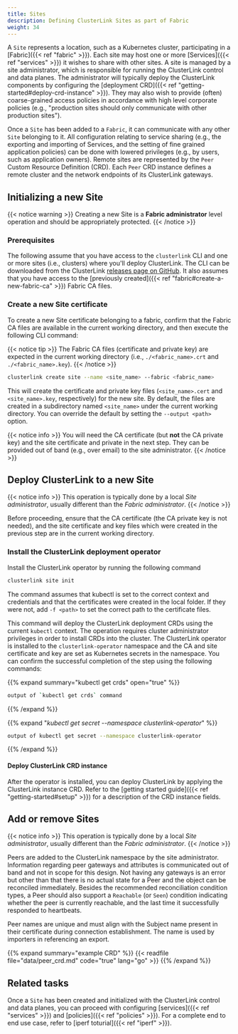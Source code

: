 ```yaml
---
title: Sites
description: Defining ClusterLink Sites as part of Fabric
weight: 34
---
```


A `Site` represents a location, such as a Kubernetes cluster, participating in a
 [Fabric]({{< ref "fabric" >}}). Each site may host one or more [Services]({{< ref "services" >}})
 it wishes to share with other sites. A site is managed by a site administrator,
 which is responsible for running the ClusterLink control and data planes. The
 administrator will typically deploy the ClusterLink components by configuring
 the [deployment CRD]({{< ref "getting-started#deploy-crd-instance" >}}). They may also wish to provide
 (often) coarse-grained access policies in accordance with high level corporate
 policies (e.g., "production sites should only communicate with other production sites").

Once a `Site` has been added to a `Fabric`, it can communicate with any other `Site`
 belonging to it. All configuration relating to service sharing (e.g., the exporting
 and importing of Services, and the setting of fine grained application policies) can be
 done with lowered privileges (e.g., by users, such as application owners). Remote sites are
 represented by the `Peer` Custom Resource Definition (CRD). Each `Peer` CRD instance
 defines a remote cluster and the network endpoints of its ClusterLink gateways.

## Initializing a new Site

{{< notice warning >}}
Creating a new Site is a **Fabric administrator** level operation and should be appropriately
 protected.
{{< /notice >}}

### Prerequisites

The following assume that you have access to the `clusterlink` CLI and one or more
 sites (i.e., clusters) where you'll deploy ClusterLink. The CLI can be downloaded
 from the ClusterLink [releases page on GitHub](https://github.com/clusterlink-net/clusterlink/releases/latest).
 It also assumes that you have access to the [previously created]({{< ref "fabric#create-a-new-fabric-ca" >}})
 Fabric CA files.

### Create a new Site certificate

To create a new Site certificate belonging to a fabric, confirm that the Fabric CA files
 are available in the current working directory, and then execute the following CLI command:

{{< notice tip >}}
The Fabric CA files (certificate and private key) are expected in the current
working directory (i.e., `./<fabric_name>.crt` and `./<fabric_name>.key`).
{{< /notice >}}

```sh
clusterlink create site --name <site_name> --fabric <fabric_name>
```

This will create the certificate and private key files (`<site_name>.cert` and
 `<site_name>.key`, respectively) for the new site. By default, the files are
 created in a subdirectory named `<site_name>` under the current working directory.
 You can override the default by setting the `--output <path>` option.

{{< notice info >}}
You will need the CA certificate (but **not** the CA private key) and the site certificate
 and private in the next step. They can be provided out of band (e.g., over email) to the
 site administrator.
{{< /notice >}}

## Deploy ClusterLink to a new Site

{{< notice info >}}
This operation is typically done by a local *Site administrator*, usually different
 than the *Fabric administrator*.
{{< /notice >}}

Before proceeding, ensure that the CA certificate (the CA private key is not needed),
 and the site certificate and key files which were created in the previous step are
 in the current working directory.

### Install the ClusterLink deployment operator

Install the ClusterLink operator by running the following command

```sh
clusterlink site init
```

The command assumes that kubectl is set to the correct context and credentials
and that the certificates were created in the local folder. If they were not,
add `-f <path>` to set the correct path to the certificate files.

This command will deploy the ClusterLink deployment CRDs using the current
`kubectl` context. The operation requires cluster administrator privileges
in order to install CRDs into the cluster.
The ClusterLink operator is installed to the `clusterlink-operator` namespace
and the CA and site certificate and key are set as Kubernetes secrets
in the namespace. You can confirm the successful completion of the step using
the following commands:

 {{% expand summary="kubectl get crds" open="true" %}}

 ```sh
 output of `kubectl get crds` command
 ```

 {{% /expand %}}

 {{% expand "_kubectl get secret --namespace clusterlink-operator_" %}}

 ```sh
 output of kubectl get secret --namespace clusterlink-operator
 ```

 {{% /expand %}}

#### Deploy ClusterLink CRD instance

After the operator is installed, you can deploy ClusterLink by applying
the ClusterLink instance CRD.
Refer to the [getting started guide]({{< ref "getting-started#setup" >}}) for a description
of the CRD instance fields.

<!-- TODO expand the sample CRD file? -->

## Add or remove Sites

{{< notice info >}}
This operation is typically done by a local *Site administrator*, usually different
 than the *Fabric administrator*.
{{< /notice >}}

Peers are added to the ClusterLink namespace by the site administrator. Information
 regarding peer gateways and attributes is communicated out of band and not in scope
 for this design. Not having any gateways is an error but other than that there is
 no actual state for a Peer and the object can be reconciled immediately. Besides the
 recommended reconciliation condition types, a Peer should also support a
 `Reachable` (or `Seen`) condition indicating whether the peer is currently reachable,
 and the last time it successfully responded to heartbeats.

Peer names are unique and must align with the Subject name present in their certificate
 during connection establishment. The name is used by importers in referencing an export.

{{% expand summary="example CRD" %}}
{{< readfile file="data/peer_crd.md" code="true" lang="go" >}}
{{% /expand %}}

## Related tasks

Once a `Site` has been created and initialized with the ClusterLink control and data
 planes, you can proceed with configuring [services]({{< ref "services" >}})
 and [policies]({{< ref "policies" >}}).
 For a complete end to end use case, refer to [iperf toturial]({{< ref "iperf" >}}).
